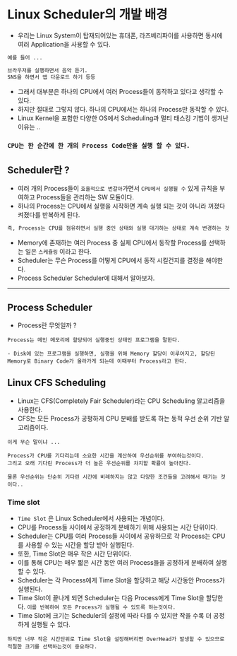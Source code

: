 # Linux Scheduler의 개발 배경

- 우리는 Linux System이 탑재되어있는 휴대폰, 라즈베리파이를 사용하면 동시에 여러 Application을 사용할 수 있다.

```markdown
예를 들어 ...

브라우저를 실행하면서 음악 듣기.
SNS을 하면서 앱 다운로드 하기 등등
```

- 그래서 대부분은 하나의 CPU에서 여러 Process들이 동작하고 있다고 생각할 수 있다.
- 하지만 절대로 그렇지 않다. 하나의 CPU에서는 하나의 Process만 동작할 수 있다.
- Linux Kernel을 포함한 다양한 OS에서 Scheduling과 멀티 태스킹 기법이 생겨난 이유는 ..

### `CPU는 한 순간에 한 개의 Process Code만을 실행 할 수 있다.`

## Scheduler란 ?

- 여러 개의 Process들이 `효율적으로 번갈아`가면서 `CPU에서 실행될 수` 있게 규칙을 부여하고 Process들을 관리하는 SW 모듈이다.
- 하나의 Process는 CPU에서 실행을 시작하면 계속 실행 되는 것이 아니라 꺼졌다 켜졌다를 반복하게 된다.

```markdown
즉, Process는 CPU를 점유하면서 실행 중인 상태와 실행 대기하는 상태로 계속 변경하는 것이다.
```

- Memory에 존재하는 여러 Process 중 실제 CPU에서 동작할 Process를 선택하는 일은 `스케쥴링` 이라고 한다.
- Scheduler는 무슨 Process를 어떻게 CPU에서 동작 시킬건지를 결정을 해야한다.
- Process Scheduler Scheduler에 대해서 알아보자.

---

## Process Scheduler

- Process란 무엇일까 ?

```docker
Process는 메인 메모리에 할당되어 실행중인 상태인 프로그램을 말한다.

- Disk에 있는 프로그램을 실행하면, 실행을 위해 Memory 할당이 이루어지고, 할당된 Memory로 Binary Code가 올라가게 되는데 이때부터 Process라고 한다.
```

## Linux CFS Scheduling

- Linux는 CFS(Completely Fair Scheduler)라는 CPU Scheduling 알고리즘을 사용한다.
- CFS는 모든 Process가 공평하게 CPU 분배를 받도록 하는 동적 우선 순위 기반 알고리즘이다.

```docker
이게 무슨 말이냐 ...

Process가 CPU를 기다리는데 소요한 시간을 계산하여 우선순위를 부여하는것이다.
그리고 오래 기다린 Process가 더 높은 우선순위를 차지할 확률이 높아진다. 

물론 우선순위는 단순히 기다린 시간에 비례하지는 않고 다양한 조건들을 고려해서 매기는 것이다..
```

### Time slot

- `Time Slot` 은 Linux Scheduler에서 사용되는 개념이다.
- CPU를 Process들 사이에서 공정하게 분배하기 위해 사용되는 시간 단위이다.
- Scheduler는 CPU를 여러 Process들 사이에서 공유하므로 각 Process는 CPU를 사용할 수 있는 시간을 할당 받아 실행된다.
- 또한, Time Slot은 매우 작은 시간 단위이다.
- 이를 통해 CPU는 매우 짧은 시간 동안 여러 Process들을 공정하게 분배하여 실행할 수 있다.
- Scheduler는 각 Process에게 Time Slot을 할당하고 해당 시간동안 Process가 실행된다.
- Time Slot이 끝나게 되면 Scheduler는 다음 Process에게 Time Slot을 할당한다. `이를 반복하여 모든 Process가 실행될 수 있도록 하는것이다.`
- Time Slot에 크기는 Scheduler의 설정에 따라 다를 수 있지만 작을 수록 더 공정하게 실행될 수 있다.

```docker
하지만 너무 작은 시간단위로 Time Slot을 설정해버리면 OverHead가 발생할 수 있으므로 
적절한 크기를 선택하는것이 중요하다. 
```